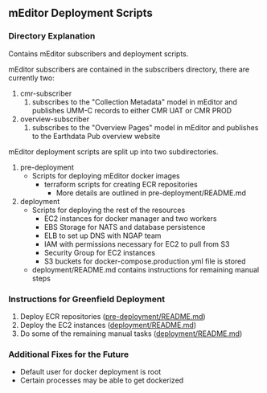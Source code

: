 ## mEditor Deployment Scripts
### Directory Explanation

Contains mEditor subscribers and deployment scripts.

mEditor subscribers are contained in the subscribers directory, there are currently two:

1. cmr-subscriber
   1. subscribes to the "Collection Metadata" model in mEditor and publishes UMM-C records to either CMR UAT or CMR PROD 
2. overview-subscriber
   1. subscribes to the "Overview Pages" model in mEditor and publishes to the Earthdata Pub overview website

mEditor deployment scripts are split up into two subdirectories.

1. pre-deployment
    * Scripts for deploying mEditor docker images
      * terraform scripts for creating ECR repositories
        * More details are outlined in pre-deployment/README.md
2. deployment
    * Scripts for deploying the rest of the resources
      * EC2 instances for docker manager and two workers
      * EBS Storage for NATS and database persistence
      * ELB to set up DNS with NGAP team
      * IAM with permissions necessary for EC2 to pull from S3
      * Security Group for EC2 instances
      * S3 buckets for docker-compose.production.yml file is stored
    * deployment/README.md contains instructions for remaining manual steps

### Instructions for Greenfield Deployment
1. Deploy ECR repositories ([pre-deployment/README.md](pre-deployment/README.md))
2. Deploy the EC2 instances ([deployment/README.md](deployment/README.md))
3. Do some of the remaining manual tasks ([deployment/README.md](deployment/README.md))

### Additional Fixes for the Future
* Default user for docker deployment is root
* Certain processes may be able to get dockerized
